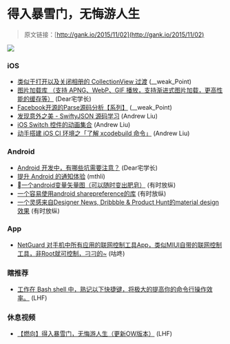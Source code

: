 # 得入暴雪门，无悔游人生

> 原文链接：[http://gank.io/2015/11/02](http://gank.io/2015/11/02)

![](http://ww2.sinaimg.cn/large/7a8aed7bgw1exmhnx76z9j20go0dcabp.jpg)

### iOS

* [类似于打开以及关闭相册的 CollectionView 过渡](https://github.com/seedante/SDECollectionViewAlbumTransition) (__weak_Point)
* [图片加载库 （支持 APNG、WebP、GIF 播放，支持渐进式图片加载，更高性能的缓存等）](https://github.com/ibireme/YYWebImage/) (Dear宅学长)
* [Facebook开源的Parse源码分析【系列】](https://github.com/ChenYilong/ParseSourceCodeStudy) (__weak_Point)
* [发现意外之美 - SwiftyJSON 源码学习](http://swiftcafe.io/2015/10/27/cafe) (Andrew Liu)
* [iOS Switch 控件的动画集合](https://github.com/TBXark/TKSwitcherCollection) (Andrew Liu)
* [动手搭建 iOS CI 环境之「了解 xcodebuild 命令」](http://blog.nswebfrog.com/2015/10/31/xcodebuild/) (Andrew Liu)

### Android

* [Android 开发中，有哪些坑需要注意？](http://zhuanlan.zhihu.com/zmywly8866/20309921) (Dear宅学长)
* [提升 Android 的通知体验](https://github.com/oasisfeng/nevolution) (mthli)
* [一个android变量矢量图（可以随时变出肥皂）](https://github.com/lewismcgeary/AndroidtoAppleVectorLogo) (有时放纵)
* [一个容易使用android sharepreference的库](https://github.com/soarcn/Favor) (有时放纵)
* [一个灵感来自Designer News, Dribbble &amp; Product Hunt的material design效果](https://github.com/nickbutcher/plaid) (有时放纵)

### App

* [NetGuard 对手机中所有应用的联网控制工具App，类似MIUI自带的联网控制工具，非Root就可控制，刁刁的~](https://github.com/M66B/NetGuard) (咕咚)

### 瞎推荐

* [工作在 Bash shell 中，熟记以下快捷键，将极大的提高你的命令行操作效率。](http://junnan.org/wiki/2011/11/13/base) (LHF)

### 休息视频

* [【燃向】得入暴雪门，无悔游人生（更新OW版本）](http://www.bilibili.com/video/av1766730/) (LHF)

